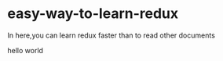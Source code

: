 # easy-way-to-learn-redux
In here,you can learn redux faster than to read other documents

hello world
